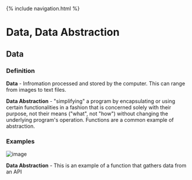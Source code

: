 {% include navigation.html %}

# Data, Data Abstraction
## Data

### Definition
**Data** - Infromation processed and stored by the computer. This can range from images to text files. 

**Data Abstraction** - "simplifying" a program by encapsulating or using certain functionalities in a fashion that is concerned solely with their purpose, not their means ("what", not "how") without changing the underlying program's operation. Functions are a common example of abstraction.


### Examples

![image](https://user-images.githubusercontent.com/89166946/150463478-411182d3-81b3-4b34-81ea-5db9be6a27e6.png)

**Data Abstraction** - This is an example of a function that gathers data from an API
